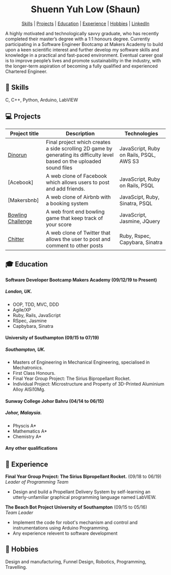 <h1 align="center"> Shuenn Yuh Low (Shaun) </h1>

<p align="center"> <a href='#skills'>Skills</a> | <a href='#projects'>Projects</a> | <a href='#education'>Education</a> | <a href='#experience'>Experience</a> | <a href='#hobbies'>Hobbies</a> | <a href='https://www.linkedin.com/in/shuenn-yuh-low/'>LinkedIn</a></p>

A highly motivated and technologically savvy graduate, who has recently completed their master’s degree with a 1:1 honours degree. Currently participating in a Software Engineer Bootcamp at Makers Academy to build upon a keen scientific interest and further develop my software skills and knowledge in a practical and fast-paced environment. Eventual career goal is to improve people’s lives and promote sustainability in the industry, with the longer-term aspiration of becoming a fully qualified and experienced Chartered  Engineer.

<!-- A sentence about who and what you are. Then a sentence about what you've achieved. And then a sentence about what exictes you about tech. -->

## :book: <a name="skills">Skills</a>

C, C++, Python, Arduino, LabVIEW

<!-- Consider skills relevent to software development. Then consider your best skills. Pick 2-4 skills and write a short descriptive paragraph for each one. You should demonstrate how capable you are at this skill with examples.

#### This Skill

- Experience
- Achievements
- Evidence

#### Another Skill

Descriptive paragraph of how capable you are at this skill and, if relevant, how it has developed.

- I achieved A during my work at B (job, or otherwise)
- I contributed to the growth of X while doing Y (job, or otherwise)
- I built this, made this, broke this, fixed this, etc.
- A link to some on-line evidence (blogs, videos, articles, etc.) -->

## :computer: <a name="projects">Projects</a>

Project title | Description	| Technologies		
--- | --- | ---
[Dinorun](https://github.com/shaunlsy/technodactyl-studios-dinorun) | Final project which creates a side scrolling 2D game by generating its difficulty level based on the uploaded sound files | JavaScript, Ruby on Rails, PSQL, AWS S3
[Acebook] | A web clone of Facebook which allows users to post and add friends. | JavaScript, Ruby on Rails, PSQL
[Makersbnb] | A web clone of Airbnb with a booking system | JavaScipt, Ruby, Sinatra, PSQL
[Bowling Challenge](https://github.com/shaunlsy/bowling-challenge) | A web front end bowling game that keep track of your score | JavaScript, Jasmine, JQuery
[Chitter](https://github.com/shaunlsy/chitter-challenge) | A web clone of Twitter that allows the user to post and comment to other posts | Ruby, Rspec, Capybara, Sinatra


## :mortar_board: <a name="education">Education</a>

#### Software Developer Bootcamp Makers Academy (09/12/19 to Present)
##### London, UK.
- OOP, TDD, MVC, DDD
- Agile/XP
- Ruby, Rails, JavaScript
- RSpec, Jasmine
- Capbybara, Sinatra

#### University of Southampton (09/15 to 07/19)
##### Southampton, UK.

- Masters of Engineering in Mechanical Engineering, specialised in Mechatronics.
- First Class Honours.
- Final Year Group Project: The Sirius Bipropellant Rocket.
- Individual Project: Microstructure and Property of 3D-Printed Aluminium Alloy AlSi10Mg.

#### Sunway College Johor Bahru (04/14 to 06/15)
##### Johor, Malaysia.

- Physcis A*
- Mathematics A*
- Chemistry A*

#### Any other qualifications

<!-- That in some arguable way make you a better software developer or well-rounded person -->

## :school: <a name="experience">Experience</a>

**Final Year Group Project: The Sirius Bipropellant Rocket.** (09/18 to 06/19)    
*Leader of Programming Team*  
- Design and build a Propellant Delivery System by self-learning an utterly-unfamiliar graphical programming language named LabVIEW.

**The Beach Bot Project University of Southampton** (09/15 to 05/16)   
*Team Leader*  
- Implement the code for robot's mechanism and control and instrumentations using Arduino Programming.
- Any experience relevent to software development

## :robot: <a name="hobbies">Hobbies</a>
Design and manufacturing, Funnel Design, Robotics, Programming, Travelling.

<!-- Any cool stuff that makes you a super part of a software development team -->
